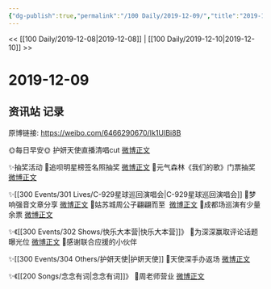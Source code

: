 ```yaml
---
{"dg-publish":true,"permalink":"/100 Daily/2019-12-09/","title":"2019-12-09","created":"2023-03-30T22:21:18.042+08:00","updated":"2023-03-30T22:22:22.634+08:00"}
---
```



<< [[100 Daily/2019-12-08\|2019-12-08]] | [[100 Daily/2019-12-10\|2019-12-10]] >>

# 2019-12-09

## 资讯站 记录

原博链接: https://weibo.com/6466290670/Ik1UIBi8B

🌞每日早安🌞 护妍天使直播清唱cut
[微博正文](https://m.weibo.cn/6466290670/4447504328221246)

✨抽奖活动
🌸追呗明星榜签名照抽奖 [微博正文](https://m.weibo.cn/6466290670/4447554751825401)
🌸元气森林《我们的歌》门票抽奖 [微博正文](https://m.weibo.cn/6466290670/4447572829664226)

✨[[300 Events/301 Lives/C-929星球巡回演唱会\|C-929星球巡回演唱会]]
🌸梦响强音文章分享 [微博正文](https://m.weibo.cn/6466290670/4447577036431220)
🌸姑苏城周公子翩翩而至  [微博正文](https://m.weibo.cn/6466290670/4447582618888860)
🌸成都场巡演有少量余票 [微博正文](https://m.weibo.cn/6466290670/4447602500115256)

✨《[[300 Events/302 Shows/快乐大本营\|快乐大本营]]》
🌸为深深赢取评论话题曝光位 [微博正文](https://m.weibo.cn/6466290670/4447605310049289)
🌸感谢联合应援的小伙伴 [](https://m.weibo.cn/6466290670/4447665641158607)

✨[[300 Events/304 Others/护妍天使\|护妍天使]]
🌸天使深手办返场 [微博正文](https://m.weibo.cn/6466290670/4447657797763133)

✨《[[200 Songs/念念有词\|念念有词]]》
🌸周老师营业 [微博正文](https://m.weibo.cn/6466290670/4447663958855523)

